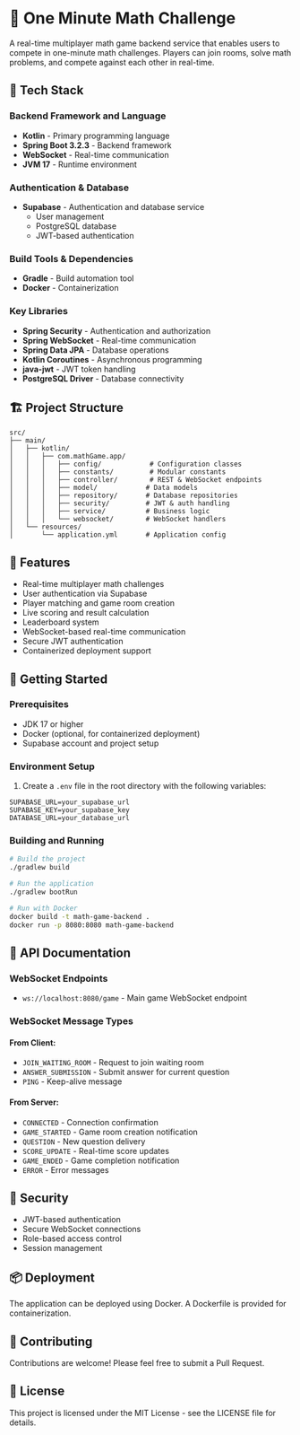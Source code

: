 # 🧮 One Minute Math Challenge

A real-time multiplayer math game backend service that enables users to compete in one-minute math challenges. Players can join rooms, solve math problems, and compete against each other in real-time.

## 🚀 Tech Stack

### Backend Framework and Language
- **Kotlin** - Primary programming language
- **Spring Boot 3.2.3** - Backend framework
- **WebSocket** - Real-time communication
- **JVM 17** - Runtime environment

### Authentication & Database
- **Supabase** - Authentication and database service
  - User management
  - PostgreSQL database
  - JWT-based authentication

### Build Tools & Dependencies
- **Gradle** - Build automation tool
- **Docker** - Containerization

### Key Libraries
- **Spring Security** - Authentication and authorization
- **Spring WebSocket** - Real-time communication
- **Spring Data JPA** - Database operations
- **Kotlin Coroutines** - Asynchronous programming
- **java-jwt** - JWT token handling
- **PostgreSQL Driver** - Database connectivity

## 🏗️ Project Structure

```
src/
├── main/
│   ├── kotlin/
│   │   ├── com.mathGame.app/
│   │   │   ├── config/            # Configuration classes
│   │   │   ├── constants/         # Modular constants
│   │   │   ├── controller/        # REST & WebSocket endpoints
│   │   │   ├── model/            # Data models
│   │   │   ├── repository/       # Database repositories
│   │   │   ├── security/         # JWT & auth handling
│   │   │   ├── service/          # Business logic
│   │   │   └── websocket/        # WebSocket handlers
│   └── resources/
│       └── application.yml       # Application config
```

## 🌟 Features

- Real-time multiplayer math challenges
- User authentication via Supabase
- Player matching and game room creation
- Live scoring and result calculation
- Leaderboard system
- WebSocket-based real-time communication
- Secure JWT authentication
- Containerized deployment support

## 🚀 Getting Started

### Prerequisites
- JDK 17 or higher
- Docker (optional, for containerized deployment)
- Supabase account and project setup

### Environment Setup
1. Create a `.env` file in the root directory with the following variables:
```env
SUPABASE_URL=your_supabase_url
SUPABASE_KEY=your_supabase_key
DATABASE_URL=your_database_url
```

### Building and Running
```bash
# Build the project
./gradlew build

# Run the application
./gradlew bootRun

# Run with Docker
docker build -t math-game-backend .
docker run -p 8080:8080 math-game-backend
```

## 📝 API Documentation

### WebSocket Endpoints
- `ws://localhost:8080/game` - Main game WebSocket endpoint

### WebSocket Message Types
#### From Client:
- `JOIN_WAITING_ROOM` - Request to join waiting room
- `ANSWER_SUBMISSION` - Submit answer for current question
- `PING` - Keep-alive message

#### From Server:
- `CONNECTED` - Connection confirmation
- `GAME_STARTED` - Game room creation notification
- `QUESTION` - New question delivery
- `SCORE_UPDATE` - Real-time score updates
- `GAME_ENDED` - Game completion notification
- `ERROR` - Error messages

## 🔐 Security
- JWT-based authentication
- Secure WebSocket connections
- Role-based access control
- Session management

## 📦 Deployment
The application can be deployed using Docker. A Dockerfile is provided for containerization.

## 🤝 Contributing
Contributions are welcome! Please feel free to submit a Pull Request.

## 📄 License
This project is licensed under the MIT License - see the LICENSE file for details. 